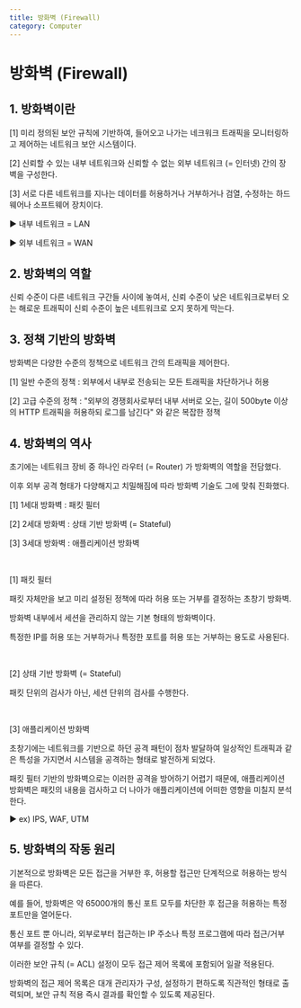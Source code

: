 ```yaml
---
title: 방화벽 (Firewall)
category: Computer
---
```


# 방화벽 (Firewall)

 

 

## 1. 방화벽이란

[1] 미리 정의된 보안 규칙에 기반하여, 들어오고 나가는 네크워크 트래픽을 모니터링하고 제어하는 네트워크 보안 시스템이다.

[2] 신뢰할 수 있는 내부 네트워크와 신뢰할 수 없는 외부 네트워크 (= 인터넷) 간의 장벽을 구성한다.

[3] 서로 다른 네트워크를 지나는 데이터를 허용하거나 거부하거나 검열, 수정하는 하드웨어나 소프트웨어 장치이다.

▶ 내부 네트워크 = LAN

▶ 외부 네트워크 = WAN

 

## 2. 방화벽의 역할

신뢰 수준이 다른 네트워크 구간들 사이에 놓여서, 신뢰 수준이 낮은 네트워크로부터 오는 해로운 트래픽이 신뢰 수준이 높은 네트워크로 오지 못하게 막는다.

 

## 3. 정책 기반의 방화벽

방화벽은 다양한 수준의 정책으로 네트워크 간의 트래픽을 제어한다.

[1] 일반 수준의 정책 : 외부에서 내부로 전송되는 모든 트래픽을 차단하거나 허용

[2] 고급 수준의 정책 : "외부의 경쟁회사로부터 내부 서버로 오는, 길이 500byte 이상의 HTTP 트래픽을 허용하되 로그를 남긴다" 와 같은 복잡한 정책

 

## 4. 방화벽의 역사

초기에는 네트워크 장비 중 하나인 라우터 (= Router) 가 방화벽의 역할을 전담했다.

이후 외부 공격 형태가 다양해지고 치밀해짐에 따라 방화벽 기술도 그에 맞춰 진화했다.

[1] 1세대 방화벽 : 패킷 필터

[2] 2세대 방화벽 : 상태 기반 방화벽 (= Stateful)

[3] 3세대 방화벽 : 애플리케이션 방화벽

<br> 

[1] 패킷 필터

패킷 자체만을 보고 미리 설정된 정책에 따라 허용 또는 거부를 결정하는 초창기 방화벽.

방화벽 내부에서 세션을 관리하지 않는 기본 형태의 방화벽이다.

특정한 IP를 허용 또는 거부하거나 특정한 포트를 허용 또는 거부하는 용도로 사용된다.

<br>  

[2] 상태 기반 방화벽 (= Stateful)

패킷 단위의 검사가 아닌, 세션 단위의 검사를 수행한다.

<br> 

[3] 애플리케이션 방화벽

초창기에는 네트워크를 기반으로 하던 공격 패턴이 점차 발달하여 일상적인 트래픽과 같은 특성을 가지면서 시스템을 공격하는 형태로 발전하게 되었다.

패킷 필터 기반의 방화벽으로는 이러한 공격을 방어하기 어렵기 때문에, 애플리케이션 방화벽은 패킷의 내용을 검사하고 더 나아가 애플리케이션에 어떠한 영향을 미칠지 분석한다.

▶ ex) IPS, WAF, UTM

 

## 5. 방화벽의 작동 원리

기본적으로 방화벽은 모든 접근을 거부한 후, 허용할 접근만 단계적으로 허용하는 방식을 따른다.

예를 들어, 방화벽은 약 65000개의 통신 포트 모두를 차단한 후 접근을 허용하는 특정 포트만을 열어둔다.

통신 포트 뿐 아니라, 외부로부터 접근하는 IP 주소나 특정 프로그램에 따라 접근/거부 여부를 결정할 수 있다.

이러한 보안 규칙 (= ACL) 설정이 모두 접근 제어 목록에 포함되어 일괄 적용된다.

방화벽의 접근 제어 목록은 대개 관리자가 구성, 설정하기 편하도록 직관적인 형태로 출력되며, 보안 규칙 적용 즉시 결과를 확인할 수 있도록 제공된다.